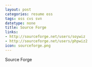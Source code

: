 ```yaml
---
layout: post
categories: resume oss
tags: oss cvs svn
datetype: none
title: Source Forge
links:
- http://sourceforge.net/users/soywiz
- http://sourceforge.net/users/phpwiz2
icon: sourceforge.png
---
```


Source Forge
